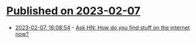 # [Published on 2023-02-07](index.md)

* [2023-02-07, 16:08:54](https://news.ycombinator.com/item?id=34694546) - [Ask HN: How do you find stuff on the internet now?](https://news.ycombinator.com/item?id=34694546)
